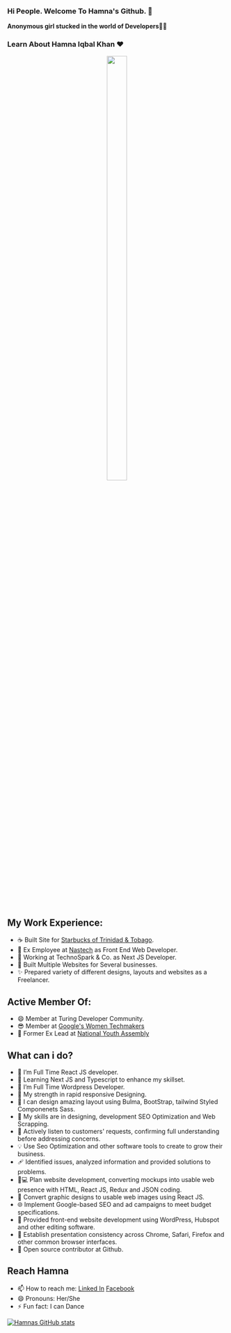 ### Hi People. Welcome To Hamna's Github. 👋


 **Anonymous girl stucked in the world of Developers**🙋💃
### Learn About Hamna Iqbal Khan ❤️
<p align= "center">
<img src="https://user-images.githubusercontent.com/76257857/155509051-14e574d8-2afe-4101-a556-d0ec15f7b8b1.jpg" width=30% height=50%>
  </p>
  
 ## My Work Experience:
- ☕ Built Site for [Starbucks of Trinidad & Tobago](https://www.starbucks.tt/).
- 🙋 Ex Employee at [Nastech](https://nastechgroup.com/) as Front End Web Developer.
- 🙋 Working at TechnoSpark & Co. as Next JS Developer.
- 🚀 Built Multiple Websites for Several businesses.
- ✨ Prepared variety of different designs, layouts and websites as a Freelancer.

## Active Member Of:
- 😄 Member at Turing Developer Community.
- 😎  Member at [Google's Women Techmakers](https://www.womentechmakers.com/)
- 🙋 Former Ex Lead at [National Youth Assembly](https://www.nya.com.pk/)

## What can i do? 
- 🌱 I’m Full Time React JS developer.
- 🌱 Learning Next JS and Typescript to enhance my skillset.
- 🙌 I’m Full Time Wordpress Developer.
- 💪 My strength in rapid responsive Designing.
- 🎨 I can design amazing layout using Bulma, BootStrap, tailwind Styled Componenets  Sass.
- 👯 My skills are in designing, development SEO Optimization and Web Scrapping. 
- 📝 Actively listen to customers' requests, confirming full understanding before addressing concerns.
- 💡  Use Seo Optimization and other software tools to create to grow their business.
- 🩹 Identified issues, analyzed information and provided solutions to problems.
- 🧑💻 Plan website development, converting mockups into usable web presence with HTML, React JS, Redux and JSON coding.
- 🔨 Convert graphic designs to usable web images using React JS.
- 🌐 Implement Google-based SEO and ad campaigns to meet budget specifications.
- 🐛 Provided front-end website development using WordPress, Hubspot and other editing software.
- 🧐 Establish presentation consistency across Chrome, Safari, Firefox and other common browser interfaces.
- 👻 Open source contributor at Github.

## Reach Hamna
- 📫 How to reach me: [Linked In](https://www.linkedin.com/in/hamnaiqbalkhan/) [Facebook](https://www.facebook.com/HamnaKhanIqbal/)
- 😄 Pronouns: Her/She
- ⚡ Fun fact: I can Dance 


[![Hamnas GitHub stats](https://github-readme-stats.vercel.app/api?username=Hamnaiqbal)](https://github.com/Hamnaiqbal/github-readme-stats)
